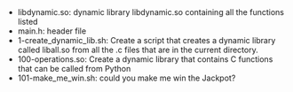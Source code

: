 ##
- libdynamic.so: dynamic library libdynamic.so containing all the functions listed
- main.h: header file
- 1-create_dynamic_lib.sh: Create a script that creates a dynamic library called liball.so from all the .c files that are in the current directory.
- 100-operations.so: Create a dynamic library that contains C functions that can be called from Python
- 101-make_me_win.sh: could you make me win the Jackpot?
